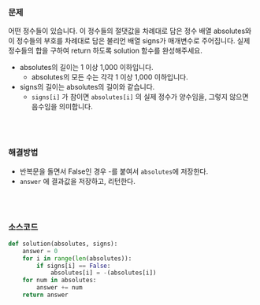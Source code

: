### 문제

어떤 정수들이 있습니다. 이 정수들의 절댓값을 차례대로 담은 정수 배열 absolutes와 이 정수들의 부호를 차례대로 담은 불리언 배열 signs가 매개변수로 주어집니다. 실제 정수들의 합을 구하여 return 하도록 solution 함수를 완성해주세요.

- absolutes의 길이는 1 이상 1,000 이하입니다.
  - absolutes의 모든 수는 각각 1 이상 1,000 이하입니다.
- signs의 길이는 absolutes의 길이와 같습니다.
  - `signs[i]` 가 참이면 `absolutes[i]` 의 실제 정수가 양수임을, 그렇지 않으면 음수임을 의미합니다.

</br>

</br>

### 해결방법

- 반복문을 돌면서 False인 경우 -를 붙여서 `absolutes`에 저장한다.
- `answer` 에 결과값을 저장하고, 리턴한다. 

</br>

</br>

### 소스코드

```python
def solution(absolutes, signs):
    answer = 0
    for i in range(len(absolutes)):
        if signs[i] == False:
            absolutes[i] = -(absolutes[i])
    for num in absolutes:
        answer += num
    return answer
```

